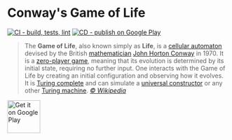 # Conway's Game of Life
[![CI - build, tests, lint](https://github.com/softartdev/ConwaysGameOfLife/actions/workflows/ci.yml/badge.svg)](https://github.com/softartdev/ConwaysGameOfLife/actions/workflows/ci.yml)
[![CD - publish on Google Play](https://github.com/softartdev/ConwaysGameOfLife/actions/workflows/cd.yml/badge.svg)](https://github.com/softartdev/ConwaysGameOfLife/actions/workflows/cd.yml)
> The **Game of Life**, also known simply as **Life**, is a [cellular automaton](https://en.wikipedia.org/wiki/Cellular_automaton) devised by the British [mathematician](https://en.wikipedia.org/wiki/Mathematician) [John Horton Conway](https://en.wikipedia.org/wiki/John_Horton_Conway) in 1970. It is a [zero-player game](https://en.wikipedia.org/wiki/Zero-player_game), meaning that its evolution is determined by its initial state, requiring no further input. One interacts with the Game of Life by creating an initial configuration and observing how it evolves. It is [Turing complete](https://en.wikipedia.org/wiki/Turing_complete) and can simulate a [universal constructor](https://en.wikipedia.org/wiki/Von_Neumann_universal_constructor) or any other [Turing machine](https://en.wikipedia.org/wiki/Turing_machine).  *[© Wikipedia](https://en.wikipedia.org/wiki/Conway%27s_Game_of_Life)*

<p>
  <a href="https://play.google.com/store/apps/details?id=com.softartdev.conwaysgameoflife"><img alt="Get it on Google Play" src="https://play.google.com/intl/en_us/badges/images/apps/en-play-badge-border.png" height="75px"/></a>
</p>
